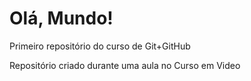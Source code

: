 # Olá, Mundo!
 Primeiro repositório do curso de Git+GitHub

 Repositório criado durante uma aula no Curso em Video

